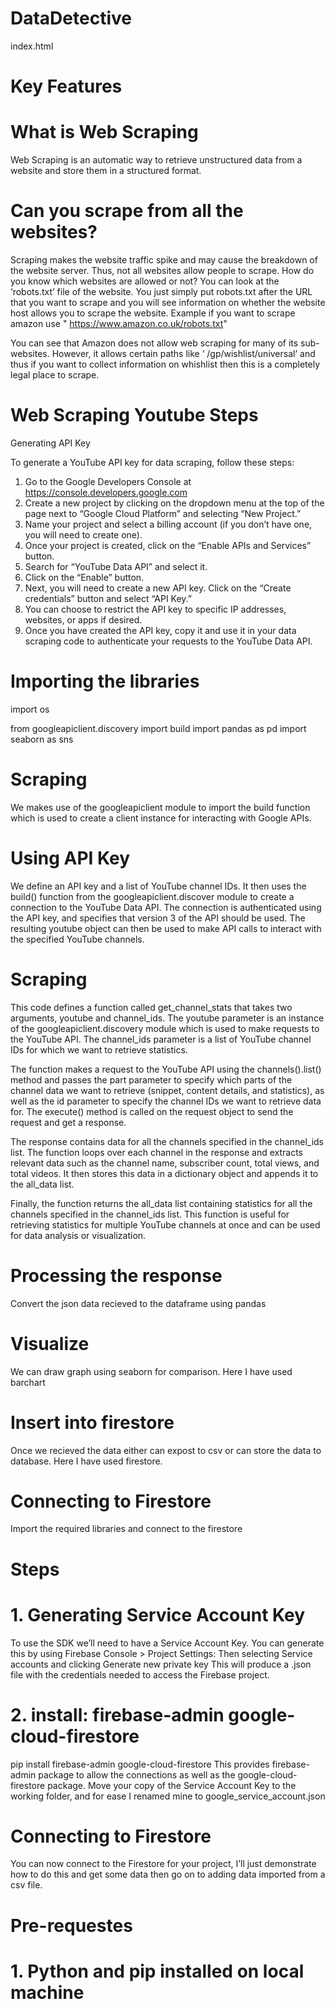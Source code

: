 # DataDetective
index.html
# Key Features
# What is Web Scraping

Web Scraping is an automatic way to retrieve unstructured data from a website and store them in a structured format. 

# Can you scrape from all the websites?
Scraping makes the website traffic spike and may cause the breakdown of the website server. Thus, not all websites allow people to scrape. How do you know which websites are allowed or not? You can look at the ‘robots.txt’ file of the website. You just simply put robots.txt after the URL that you want to scrape and you will see information on whether the website host allows you to scrape the website.
Example if you want to scrape amazon use " https://www.amazon.co.uk/robots.txt"

You can see that Amazon does not allow web scraping for many of its sub-websites. However, it allows certain paths like ‘ /gp/wishlist/universal’ and thus if you want to collect information on whishlist then this is a completely legal place to scrape.

# Web Scraping Youtube Steps

Generating API Key

To generate a YouTube API key for data scraping, follow these steps:

1. Go to the Google Developers Console at https://console.developers.google.com
2. Create a new project by clicking on the dropdown menu at the top of the page next to “Google Cloud Platform” and selecting “New Project.”
3. Name your project and select a billing account (if you don’t have one, you will need to create one).
4. Once your project is created, click on the “Enable APIs and Services” button.
5. Search for “YouTube Data API” and select it.
6. Click on the “Enable” button.
7. Next, you will need to create a new API key. Click on the “Create credentials” button and select “API Key.”
8. You can choose to restrict the API key to specific IP addresses, websites, or apps if desired.
9. Once you have created the API key, copy it and use it in your data scraping code to authenticate your requests to the YouTube Data API.

# Importing the libraries

import os

from googleapiclient.discovery import build
import pandas as pd
import seaborn as sns

# Scraping

We makes use of the googleapiclient module to import the build function which is used to create a client instance for interacting with Google APIs.

# Using API Key

We define an API key and a list of YouTube channel IDs. It then uses the build() function from the googleapiclient.discover module to create a connection to the YouTube Data API. The connection is authenticated using the API key, and specifies that version 3 of the API should be used. The resulting youtube object can then be used to make API calls to interact with the specified YouTube channels.

# Scraping

This code defines a function called get_channel_stats that takes two arguments, youtube and channel_ids. The youtube parameter is an instance of the googleapiclient.discovery module which is used to make requests to the YouTube API. The channel_ids parameter is a list of YouTube channel IDs for which we want to retrieve statistics.

The function makes a request to the YouTube API using the channels().list() method and passes the part parameter to specify which parts of the channel data we want to retrieve (snippet, content details, and statistics), as well as the id parameter to specify the channel IDs we want to retrieve data for. The execute() method is called on the request object to send the request and get a response.

The response contains data for all the channels specified in the channel_ids list. The function loops over each channel in the response and extracts relevant data such as the channel name, subscriber count, total views, and total videos. It then stores this data in a dictionary object and appends it to the all_data list.

Finally, the function returns the all_data list containing statistics for all the channels specified in the channel_ids list. This function is useful for retrieving statistics for multiple YouTube channels at once and can be used for data analysis or visualization.

# Processing the response
Convert the json data recieved to the dataframe using pandas

# Visualize 
We can draw graph using seaborn for comparison. Here I have used barchart

# Insert into firestore
Once we recieved the data either can expost to csv or can store the data to database. Here I have used firestore.

# Connecting to Firestore
Import the required libraries and connect to the firestore

# Steps
# 1. Generating Service Account Key

To use the SDK we’ll need to have a Service Account Key. You can generate this by using Firebase Console > Project Settings:
Then selecting Service accounts and clicking Generate new private key
This will produce a .json file with the credentials needed to access the Firebase project.

# 2. install: firebase-admin google-cloud-firestore
pip install firebase-admin google-cloud-firestore
This provides firebase-admin package to allow the connections as well as the google-cloud-firestore package.
Move your copy of the Service Account Key to the working folder, and for ease I renamed mine to google_service_account.json

# Connecting to Firestore
You can now connect to the Firestore for your project, I’ll just demonstrate how to do this and get some data then go on to adding data imported from a csv file.


# Pre-requestes
# 1. Python and pip installed on local machine

